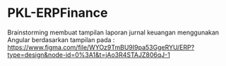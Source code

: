 # PKL-ERPFinance

Brainstorming membuat tampilan laporan jurnal keuangan menggunakan Angular berdasarkan tampilan pada : https://www.figma.com/file/WYOz9TmBU9I9pa53GgeRYU/ERP?type=design&node-id=0%3A1&t=jAo3R4STAJZ806qJ-1
